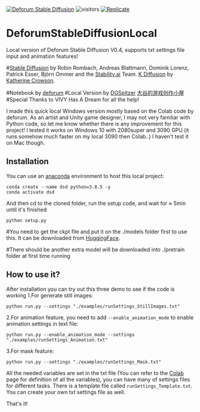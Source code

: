 [![Deforum Stable Diffusion](https://colab.research.google.com/assets/colab-badge.svg)](https://colab.research.google.com/github/deforum/stable-diffusion/blob/main/Deforum_Stable_Diffusion.ipynb)
![visitors](https://visitor-badge.glitch.me/badge?page_id=deforum_sd_local_repo)
[![Replicate](https://replicate.com/deforum/deforum_stable_diffusion/badge)](https://replicate.com/deforum/deforum_stable_diffusion)

# DeforumStableDiffusionLocal
Local version of Deforum Stable Diffusion V0.4, supports txt settings file input and animation features!


#[Stable Diffusion](https://github.com/CompVis/stable-diffusion) by Robin Rombach, Andreas Blattmann, Dominik Lorenz, Patrick Esser, Björn Ommer and the [Stability.ai](https://stability.ai/) Team. [K Diffusion](https://github.com/crowsonkb/k-diffusion) by [Katherine Crowson](https://twitter.com/RiversHaveWings). 

#Notebook by [deforum](https://discord.com/invite/upmXXsrwZc)
#Local Version by [DGSpitzer](https://www.youtube.com/channel/UCzzsYBF4qwtMwJaPJZ5SuPg) [大谷的游戏创作小屋](https://space.bilibili.com/176003)
#Special Thanks to VIVY Has A Dream for all the help!

I made this quick local Windows version mostly based on the Colab code by deforum.
As an artist and Unity game designer, I may not very familiar with Python code, so let me know whether there is any improvement for this project!
I tested it works on Windows 10 with 2080super and 3090 GPU (it runs somehow much faster on my local 3090 then Colab..)
I haven't test it on Mac though.

## Installation

You can use an [anaconda](https://conda.io/) environment to host this local project:

```
conda create --name dsd python=3.8.5 -y
conda activate dsd
```

And then cd to the cloned folder, run the setup code, and wait for ≈ 5min until it's finished

```
python setup.py
```

#You need to get the ckpt file and put it on the ./models folder first to use this. It can be downloaded from [HuggingFace](https://huggingface.co/CompVis/stable-diffusion).

#There should be another extra model will be downloaded into ./pretrain folder at first time running


## How to use it?

After installation you can try out this three demo to see if the code is working
1.For generate still images:
```
python run.py --settings "./examples/runSettings_StillImages.txt"
```
2.For animation feature, you need to add `--enable_animation_mode` to enable animation settings in text file:
```
python run.py --enable_animation_mode --settings "./examples/runSettings_Animation.txt"
```
3.For mask feature:
```
python run.py --settings "./examples/runSettings_Mask.txt"
```

All the needed variables are set in the txt file (You can refer to the [Colab](https://colab.research.google.com/github/deforum/stable-diffusion/blob/main/Deforum_Stable_Diffusion.ipynb) page for definition of all the variables), you can have many of settings files for different tasks. There is a template file called `runSettings_Template.txt`. You can create your own txt settings file as well.


That's it! 
